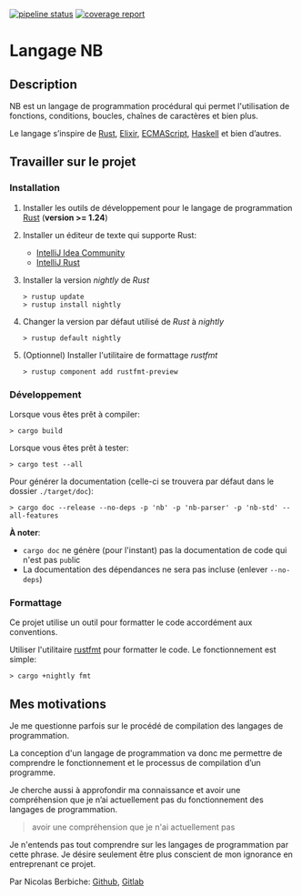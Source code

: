 [![pipeline status](https://git.microserum.net/nb-programming-language/parser/badges/parser/pipeline.svg)](https://git.microserum.net/nb-programming-language/parser/commits/parser)
[![coverage report](https://git.microserum.net/nb-programming-language/parser/badges/parser/coverage.svg)](https://git.microserum.net/nb-programming-language/parser/commits/parser)
# Langage NB

## Description
NB est un langage de programmation procédural qui permet l'utilisation de
fonctions, conditions, boucles, chaînes de caractères et bien plus.

Le langage s’inspire de [Rust](https://www.rust-lang.org/),
[Elixir](https://elixir-lang.org/),
[ECMAScript](https://www.ecma-international.org/publications/standards/Ecma-262.htm),
[Haskell](https://www.haskell.org/) et bien d’autres.

## Travailler sur le projet

### Installation
1. Installer les outils de développement pour le langage de programmation [Rust](https://rustup.rs)
(__version >= 1.24__)
2. Installer un éditeur de texte qui supporte Rust:
    - [IntelliJ Idea Community](https://www.jetbrains.com/idea/download/)
    - [IntelliJ Rust](https://intellij-rust.github.io/)
3. Installer la version _nightly_ de _Rust_
    ```shell
    > rustup update
    > rustup install nightly
    ```

4. Changer la version par défaut utilisé de _Rust_ à _nightly_
    ```shell
    > rustup default nightly
    ```
    
5. (Optionnel) Installer l'utilitaire de formattage _rustfmt_
    ```shell
    > rustup component add rustfmt-preview
    ```

### Développement
Lorsque vous êtes prêt à compiler:
```shell
> cargo build
```

Lorsque vous êtes prêt à tester:
```shell
> cargo test --all
```

Pour générer la documentation (celle-ci se trouvera par défaut dans le dossier
`./target/doc`):
```shell
> cargo doc --release --no-deps -p 'nb' -p 'nb-parser' -p 'nb-std' --all-features
```
__À noter__:
- `cargo doc` ne génère (pour l'instant) pas la documentation de code qui n'est
pas `pub`lic
- La documentation des dépendances ne sera pas incluse (enlever `--no-deps`)


<!--### FIXME-->
<!--### Configurer l'environnement de développement Windows-->
<!--### Configurer l'environnement de développement Linux-->
### Formattage
Ce projet utilise un outil pour formatter le code accordément aux conventions.

Utiliser l'utilitaire [rustfmt](https://github.com/rust-lang-nursery/rustfmt)
pour formatter le code.
Le fonctionnement est simple:
```shell
> cargo +nightly fmt
```

## Mes motivations
Je me questionne parfois sur le procédé de compilation des langages de
programmation.

La conception d'un langage de programmation va donc me permettre de comprendre
le fonctionnement et le processus de compilation d’un programme.

Je cherche aussi à approfondir ma connaissance et avoir une compréhension que je
n’ai actuellement pas du fonctionnement des langages de programmation.

> avoir une compréhension que je n'ai actuellement pas

Je n'entends pas tout comprendre sur les langages de programmation par cette
phrase. Je désire seulement être plus conscient de mon ignorance en entreprenant
ce projet.

Par Nicolas Berbiche:
[Github](https://github.com/berbiche), [Gitlab](https://gitlab.com/berbiche)
